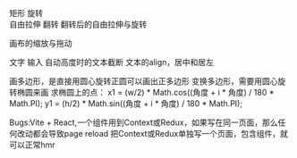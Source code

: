 矩形
旋转    
自由拉伸
翻转
翻转后的自由拉伸与旋转

画布的缩放与拖动

文字
输入
自动高度时的文本截断
文本的align，居中和居左

画多边形，是直接用圆心旋转正圆可以画出正多边形
变换多边形，需要用圆心旋转椭圆来画
求椭圆上的点：
x1 = (w/2) * Math.cos((角度 + i * 角度) / 180 * Math.PI);
y1 = (h/2) * Math.sin((角度 + i * 角度) / 180 * Math.PI);
 

Bugs:Vite + React,一个组件用到Context或Redux，如果写在同一页面，那么任何改动都会导致page reload
把Context或Redux单独写一个页面，包含组件，就可以正常hmr